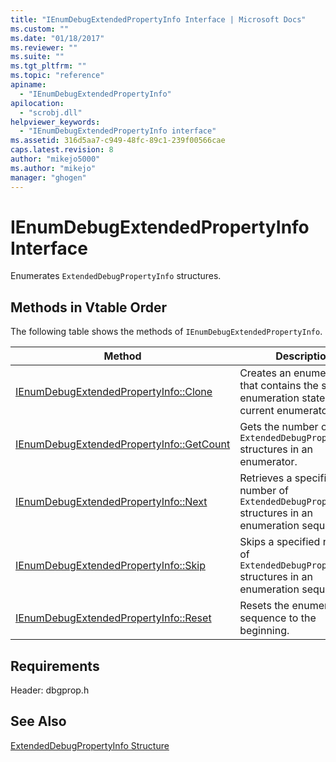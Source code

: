 ```yaml
---
title: "IEnumDebugExtendedPropertyInfo Interface | Microsoft Docs"
ms.custom: ""
ms.date: "01/18/2017"
ms.reviewer: ""
ms.suite: ""
ms.tgt_pltfrm: ""
ms.topic: "reference"
apiname: 
  - "IEnumDebugExtendedPropertyInfo"
apilocation: 
  - "scrobj.dll"
helpviewer_keywords: 
  - "IEnumDebugExtendedPropertyInfo interface"
ms.assetid: 316d5aa7-c949-48fc-89c1-239f00566cae
caps.latest.revision: 8
author: "mikejo5000"
ms.author: "mikejo"
manager: "ghogen"
---
```

# IEnumDebugExtendedPropertyInfo Interface
Enumerates `ExtendedDebugPropertyInfo` structures.  
  
## Methods in Vtable Order  
 The following table shows the methods of `IEnumDebugExtendedPropertyInfo`.  
  
|Method|Description|  
|------------|-----------------|  
|[IEnumDebugExtendedPropertyInfo::Clone](../../winscript/reference/ienumdebugextendedpropertyinfo-clone.md)|Creates an enumerator that contains the same enumeration state as the current enumerator.|  
|[IEnumDebugExtendedPropertyInfo::GetCount](../../winscript/reference/ienumdebugextendedpropertyinfo-getcount.md)|Gets the number of `ExtendedDebugPropertyInfo` structures in an enumerator.|  
|[IEnumDebugExtendedPropertyInfo::Next](../../winscript/reference/ienumdebugextendedpropertyinfo-next.md)|Retrieves a specified number of `ExtendedDebugPropertyInfo` structures in an enumeration sequence.|  
|[IEnumDebugExtendedPropertyInfo::Skip](../../winscript/reference/ienumdebugextendedpropertyinfo-skip.md)|Skips a specified number of `ExtendedDebugPropertyInfo` structures in an enumeration sequence.|  
|[IEnumDebugExtendedPropertyInfo::Reset](../../winscript/reference/ienumdebugextendedpropertyinfo-reset.md)|Resets the enumeration sequence to the beginning.|  
  
## Requirements  
 Header: dbgprop.h  
  
## See Also  
 [ExtendedDebugPropertyInfo Structure](../../winscript/reference/extendeddebugpropertyinfo-structure.md)
